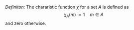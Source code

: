 *Definiton:* The chararistic function $\chi$ for a set $A$ is defined as
$$
\chi_A(m):= 1\quad m\in A
$$
and zero otherwise.